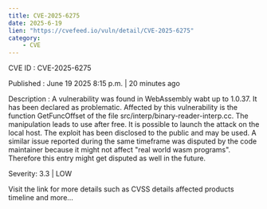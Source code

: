 ```yaml
---
title: CVE-2025-6275
date: 2025-6-19
lien: "https://cvefeed.io/vuln/detail/CVE-2025-6275"
category:
    - CVE
---
```


CVE ID : CVE-2025-6275

Published :  June 19
2025
8:15 p.m. | 20 minutes ago

Description : A vulnerability was found in WebAssembly wabt up to 1.0.37. It has been declared as problematic. Affected by this vulnerability is the function GetFuncOffset of the file src/interp/binary-reader-interp.cc. The manipulation leads to use after free. It is possible to launch the attack on the local host. The exploit has been disclosed to the public and may be used. A similar issue reported during the same timeframe was disputed by the code maintainer because it might not affect "real world wasm programs". Therefore
this entry might get disputed as well in the future.

Severity: 3.3 | LOW

Visit the link for more details
such as CVSS details
affected products
timeline
and more...
